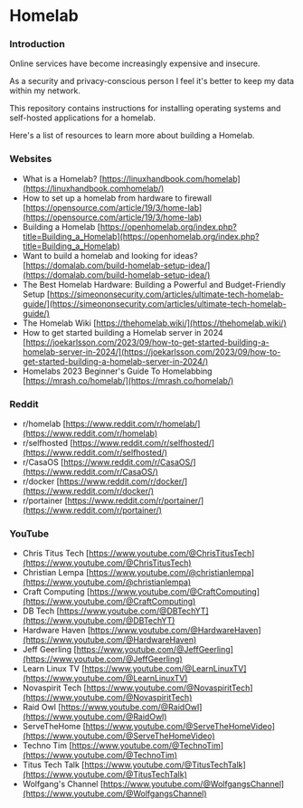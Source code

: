 # Homelab

### Introduction
Online services have become increasingly expensive and insecure.

As a security and privacy-conscious person I feel it's better to keep my data within my network.

This repository contains instructions for installing operating systems and self-hosted applications for a homelab.

Here's a list of resources to learn more about building a Homelab.

### Websites
- What is a Homelab? [https://linuxhandbook.com/homelab](https://linuxhandbook.comhomelab/)
- How to set up a homelab from hardware to firewall [https://opensource.com/article/19/3/home-lab](https://opensource.com/article/19/3/home-lab)
- Building a Homelab [https://openhomelab.org/index.php?title=Building_a_Homelab](https://openhomelab.org/index.php?title=Building_a_Homelab)
- Want to build a homelab and looking for ideas? [https://domalab.com/build-homelab-setup-idea/](https://domalab.com/build-homelab-setup-idea/)
- The Best Homelab Hardware: Building a Powerful and Budget-Friendly Setup [https://simeononsecurity.com/articles/ultimate-tech-homelab-guide/](https://simeononsecurity.com/articles/ultimate-tech-homelab-guide/)
- The Homelab Wiki [https://thehomelab.wiki/](https://thehomelab.wiki/)
- How to get started building a Homelab server in 2024 [https://joekarlsson.com/2023/09/how-to-get-started-building-a-homelab-server-in-2024/](https://joekarlsson.com/2023/09/how-to-get-started-building-a-homelab-server-in-2024/)
- Homelabs 2023 Beginner's Guide To Homelabbing [https://mrash.co/homelab/](https://mrash.co/homelab/)

### Reddit
- r/homelab [https://www.reddit.com/r/homelab/](https://www.reddit.com/r/homelab)
- r/selfhosted [https://www.reddit.com/r/selfhosted/](https://www.reddit.com/r/selfhosted/)
- r/CasaOS [https://www.reddit.com/r/CasaOS/](https://www.reddit.com/r/CasaOS/)
- r/docker [https://www.reddit.com/r/docker/](https://www.reddit.com/r/docker/)
- r/portainer [https://www.reddit.com/r/portainer/](https://www.reddit.com/r/portainer/)

### YouTube
- Chris Titus Tech [https://www.youtube.com/@ChrisTitusTech](https://www.youtube.com/@ChrisTitusTech)
- Christian Lempa [https://www.youtube.com/@christianlempa](https://www.youtube.com/@christianlempa)
- Craft Computing [https://www.youtube.com/@CraftComputing](https://www.youtube.com/@CraftComputing)
- DB Tech [https://www.youtube.com/@DBTechYT](https://www.youtube.com/@DBTechYT)
- Hardware Haven [https://www.youtube.com/@HardwareHaven](https://www.youtube.com/@HardwareHaven)
- Jeff Geerling [https://www.youtube.com/@JeffGeerling](https://www.youtube.com/@JeffGeerling)
- Learn Linux TV [https://www.youtube.com/@LearnLinuxTV](https://www.youtube.com/@LearnLinuxTV)
- Novaspirit Tech [https://www.youtube.com/@NovaspiritTech](https://www.youtube.com/@NovaspiritTech)
- Raid Owl [https://www.youtube.com/@RaidOwl](https://www.youtube.com/@RaidOwl)
- ServeTheHome [https://www.youtube.com/@ServeTheHomeVideo](https://www.youtube.com/@ServeTheHomeVideo)
- Techno Tim [https://www.youtube.com/@TechnoTim](https://www.youtube.com/@TechnoTim)
- Titus Tech Talk [https://www.youtube.com/@TitusTechTalk](https://www.youtube.com/@TitusTechTalk)
- Wolfgang's Channel [https://www.youtube.com/@WolfgangsChannel](https://www.youtube.com/@WolfgangsChannel)